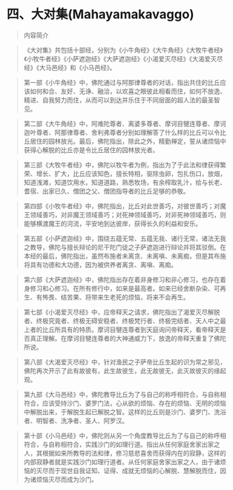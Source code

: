 # 四、大对集(Mahayamakavaggo)

> 内容简介

> 《大对集》共包括十部经，分别为《小牛角经》《大牛角经》《大牧牛者经》《小牧牛者经》《小萨遮迦经》《大萨遮迦经》《小渴爱灭尽经》《大渴爱灭尽经》《大马邑经》和《小马邑经》。

> 第一部《小牛角经》中，佛陀通过与阿那律尊者的对话，指出共住的比丘应该如何和合、友好、无诤、融洽，以欢喜之眼彼此相看而住，如何不放逸、精进、自我努力而住，从而可以到达并乐住于不同层面的超人法的最圣智见。

> 第二部《大牛角经》中，阿难陀尊者、离婆多尊者、摩诃目犍连尊者、摩诃迦叶尊者、阿那律尊者、舍利弗尊者分别如理解答了什么样的比丘可以令比丘居住的园林放光。最后，佛陀指出，除此之外，精勤禅定，誓从诸烦恼中获得心解脱的比丘亦是令比丘居住的园林放光者。

> 第三部《大牧牛者经》中，佛陀以牧牛者为例，指出为了于此法和律获得繁荣、增长、扩大，比丘应该知色，擅长特相，驱除虫卵，包扎伤口，放烟，知道浅滩，知道饮用水，知道道路，熟悉牧场，有余榨取乳汁，给与长老、耆宿、出家已久、僧团之父、僧团指导者的比丘足够的恭敬。

> 第四部《小牧牛者经》中，佛陀指出，比丘对此世善巧，对彼世善巧；对魔王领域善巧，对非魔王领域善巧；对死神领域善巧，对非死神领域善巧，则能够横渡魔王的河流，平安地到达彼岸，获得长久的利益和安乐。

> 第五部《小萨遮迦经》中，围绕五蕴无常、五蕴无我、诸行无常，诸法无我之教导，佛陀与擅长辩论的尼干陀门徒之子萨遮迦进行辩论并将其驳倒。在本经的最后，佛陀指出，虽然布施者未离贪、未离嗔、未离痴，但是其布施将具有功德和大功德，因为被供养者离贪、离嗔、离痴。

> 第六部《大萨遮迦经》中，佛陀指出存在着非身修习和非心修习，也存在着身修习和心修习。在所有修行中，如来是最高者。如来已经舍断杂染、可再生、有怖畏、结苦果、将带来生老死的烦恼，将来不会再生。

> 第七部《小渴爱灭尽经》中，应帝释天之请求，佛陀指出了渴爱灭尽解脱者、终极究竟者、终极无碍安稳者、终极梵行者、终极完结者、天人中之最上者的比丘所具有的特质。摩诃目犍连尊者到天庭询问帝释天，看帝释天是否真正理解。在摩诃目犍连尊者的大神通威力下，放逸的帝释天重复了佛陀所说。

> 第八部《大渴爱灭尽经》中，针对渔民之子萨帝比丘生起的识为常之邪见，佛陀再次开示了此有故彼有，此生故彼生，此无故彼无，此灭故彼灭的缘起观。

> 第九部《大马邑经》中，佛陀教导比丘为了与自己的称呼相符合，与自称相符合，应该受持沙门、婆罗门法，心从欲的烦恼、存在的烦恼、无明的烦恼中解脱出来，于解脱生起已解脱之智。这样的比丘则是沙门、婆罗门、洗浴者、明智者、洗净者、圣人、阿罗汉。

> 第十部《小马邑经》中，佛陀则从另一个角度教导比丘为了与自己的称呼相符合，与自称相符合，实践沙门的如理行道。指出从任何家庭舍家出家之人，其根据如来所教导的法和律，修习慈悲喜舍而获得内在的寂静，这样的内部寂静者就是实践沙门如理行道者。从任何家庭舍家出家之人，由于诸烦恼的灭尽而于现世自我证知、证得、成就无烦恼的心解脱、慧解脱而住，因为诸烦恼灭尽而成为沙门。

